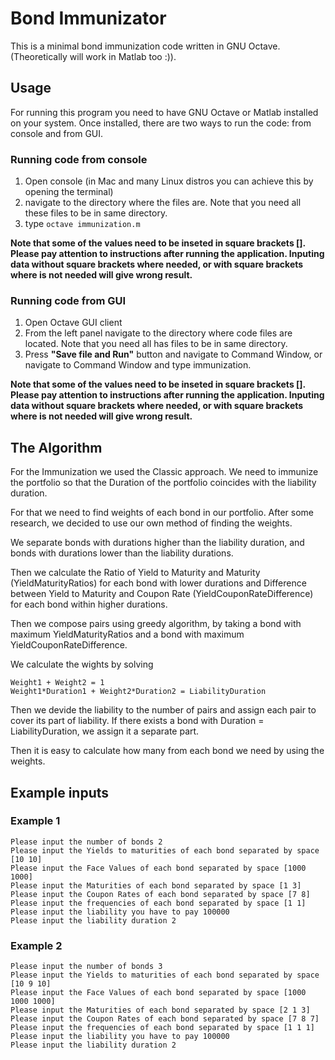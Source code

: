 # Bond Immunizator

This is a minimal bond immunization code written in GNU Octave. (Theoretically
will work in Matlab too :)).

## Usage

For running this program you need to have GNU Octave or Matlab installed on your
system. Once installed, there are two ways to run the code: from console and
from GUI.

### Running code from console
1. Open console (in Mac and many Linux distros you can achieve this by opening
the terminal)
2. navigate to the directory where the files are. Note that you need all these
files to be in same directory.
3. type `octave immunization.m`

**Note that some of the values need to be inseted in square brackets []. Please
pay attention to instructions after running the application. Inputing data
without square brackets where needed, or with square brackets where is not
needed will give wrong result.**

### Running code from GUI
1. Open Octave GUI client
2. From the left panel navigate to the directory where code files are located.
Note that you need all has files to be in same directory.
3. Press __"Save file and Run"__ button and navigate to Command Window, or
   navigate to Command Window and type immunization.
   
**Note that some of the values need to be inseted in square brackets []. Please
pay attention to instructions after running the application. Inputing data
without square brackets where needed, or with square brackets where is not
needed will give wrong result.**
## The Algorithm

For the Immunization we used the Classic approach. We need to immunize the
portfolio so that the Duration of the portfolio coincides with the liability
duration.

For that we need to find weights of each bond in our portfolio. After some
research, we decided to use our own method of finding the weights.

We separate bonds with durations higher than the liability duration, and bonds
with durations lower than the liability durations.

Then we calculate the Ratio of Yield to Maturity and Maturity (YieldMaturityRatios) for each bond with
lower durations and Difference between Yield to Maturity and Coupon Rate
(YieldCouponRateDifference) for each bond within higher durations.

Then we compose pairs using greedy algorithm, by taking a bond with maximum
YieldMaturityRatios and a bond with maximum YieldCouponRateDifference.

We calculate the wights by solving
```
Weight1 + Weight2 = 1
Weight1*Duration1 + Weight2*Duration2 = LiabilityDuration
```

Then we devide the liability to the number of pairs and assign each pair to
cover its part of liability. If there exists a bond with Duration =
LiabilityDuration, we assign it a separate part.

Then it is easy to calculate how many from each bond we need by using the
weights.

## Example inputs

### Example 1
```
Please input the number of bonds 2
Please input the Yields to maturities of each bond separated by space [10 10]
Please input the Face Values of each bond separated by space [1000 1000]
Please input the Maturities of each bond separated by space [1 3]
Please input the Coupon Rates of each bond separated by space [7 8]
Please input the frequencies of each bond separated by space [1 1]
Please input the liability you have to pay 100000
Please input the liability duration 2
```
### Example 2
```
Please input the number of bonds 3
Please input the Yields to maturities of each bond separated by space [10 9 10]
Please input the Face Values of each bond separated by space [1000 1000 1000]
Please input the Maturities of each bond separated by space [2 1 3]
Please input the Coupon Rates of each bond separated by space [7 8 7]
Please input the frequencies of each bond separated by space [1 1 1]
Please input the liability you have to pay 100000
Please input the liability duration 2
```


